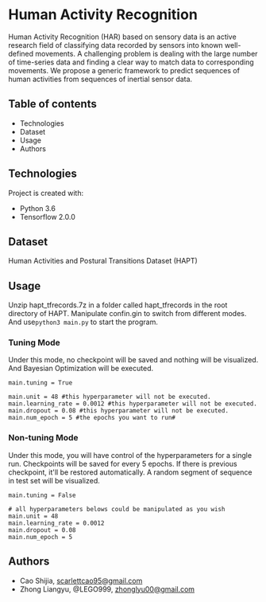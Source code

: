 # Human Activity Recognition
Human Activity Recognition (HAR) based on sensory data is an active research field of classifying data recorded by sensors into known well-defined movements. A challenging problem is dealing with the large number of time-series data and finding a clear way to match data to corresponding movements. We propose a generic framework to predict sequences of human activities from sequences of inertial sensor data. 

## Table of contents
* Technologies
* Dataset
* Usage
* Authors

## Technologies
Project is created with:
- Python 3.6
- Tensorflow 2.0.0

## Dataset
Human Activities and Postural Transitions Dataset (HAPT)

## Usage
Unzip hapt_tfrecords.7z in a folder called hapt_tfrecords in the root directory of HAPT. Manipulate confin.gin to switch from different modes. And use```python3 main.py``` to start the program.

### Tuning Mode
Under this mode, no checkpoint will be saved and nothing will be visualized. And Bayesian Optimization will be executed.
```
main.tuning = True

main.unit = 48 #this hyperparameter will not be executed.
main.learning_rate = 0.0012 #this hyperparameter will not be executed.
main.dropout = 0.08 #this hyperparameter will not be executed.
main.num_epoch = 5 #the epochs you want to run#
```

### Non-tuning Mode
Under this mode, you will have control of the hyperparameters for a single run. Checkpoints will be saved for every 5 epochs. If there is previous checkpoint, it'll be restored automatically. A random segment of sequence in test set will be visualized.
```
main.tuning = False

# all hyperparameters belows could be manipulated as you wish
main.unit = 48
main.learning_rate = 0.0012
main.dropout = 0.08
main.num_epoch = 5
```

## Authors
* Cao Shijia, scarlettcao95@gmail.com
* Zhong Liangyu, @LEGO999, zhonglyu00@gmail.com
